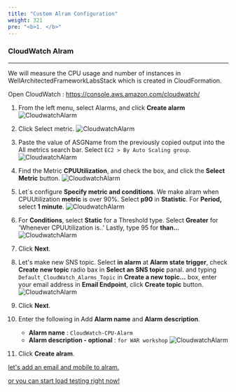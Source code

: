 ```yaml
---
title: "Custom Alram Configuration"
weight: 321
pre: "<b>1. </b>"
---
```


### CloudWatch Alram
---
We will measure the CPU usage and number of instances in WellArchitectedFrameworkLabsStack which is created in CloudFormation.
 
Open CloudWatch : https://console.aws.amazon.com/cloudwatch/ 

1. From the left menu, select Alarms, and click **Create alarm**
    ![CloudwatchAlarm](/images/war/cloudwatch-alarm.png#medium)

1. Click Select metric.
    ![CloudwatchAlarm](/images/war/cloudwatch-alarm-metric.png#medium)

1. Paste the value of ASGName from the previously copied output into the All metrics search bar. Select `EC2 > By Auto Scaling group`.
    ![CloudwatchAlarm](/images/war/cloudwatch-alarm-asg.png#medium)

1. Find the  Metric **CPUUtilization**, and check the box, and click the **Select Metric** button.
    ![CloudwatchAlarm](/images/war/cloudwatch-alarm-cpu.png#medium)

1. Let`s configure **Specify metric and conditions**. We make alram when CPUUtilization **metric** is over 90%. Select **p90** in **Statistic**. For **Period,** select **1 minute**.
    ![CloudwatchAlarm](/images/war/cloudwatch-alarm-setting.png#medium)

1. For **Conditions**, select **Static** for a Threshold type. Select **Greater** for 'Whenever CPUUtilization is..' Lastly, type 95 for **than..**.
    ![CloudwatchAlarm](/images/war/cloudwatch-percent.png#medium)

1. Click **Next**.

1. Let's make new SNS topic. Select  **in alarm** at **Alarm state trigger**, check **Create new topic** radio bax in **Select an SNS topic** panal. and typing `Default_CloudWatch_Alarms_Topic` in  **Create a new topic...** box, enter your email address in **Email Endpoint**, click **Create topic** button. 
    ![CloudwatchAlarm](/images/war/cloudwatch-create-topic.png#medium)
1. Click **Next**.
1. Enter the following in Add **Alarm name** and **Alarm description**.
    - **Alarm name** : `CloudWatch-CPU-Alarm`
    - **Alarm description - optional** : `for WAR workshop`
    ![CloudwatchAlarm](/images/war/cloudwatch-alarm-fin.png#medium)

1. Click **Create alram**. 

[let's add an email and mobile to alram.](/en/performanceefficiency/cloudwatcheventemail/snstopic)

[or you can start load testing right now!](/en/performanceefficiency/cloudwatcheventemail/ec2)


 
